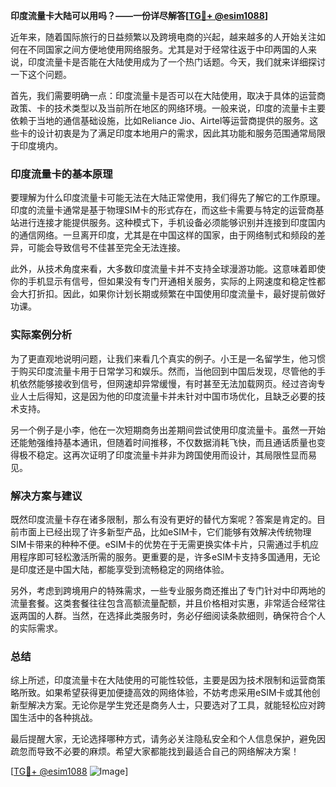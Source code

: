 **印度流量卡大陆可以用吗？——一份详尽解答[[TG💪+ @esim1088](https://t.me/s/esim1088)]**

近年来，随着国际旅行的日益频繁以及跨境电商的兴起，越来越多的人开始关注如何在不同国家之间方便地使用网络服务。尤其是对于经常往返于中印两国的人来说，印度流量卡是否能在大陆使用成为了一个热门话题。今天，我们就来详细探讨一下这个问题。

首先，我们需要明确一点：印度流量卡是否可以在大陆使用，取决于具体的运营商政策、卡的技术类型以及当前所在地区的网络环境。一般来说，印度的流量卡主要依赖于当地的通信基础设施，比如Reliance Jio、Airtel等运营商提供的服务。这些卡的设计初衷是为了满足印度本地用户的需求，因此其功能和服务范围通常局限于印度境内。

### 印度流量卡的基本原理

要理解为什么印度流量卡可能无法在大陆正常使用，我们得先了解它的工作原理。印度的流量卡通常是基于物理SIM卡的形式存在，而这些卡需要与特定的运营商基站进行连接才能提供服务。这种模式下，手机设备必须能够识别并连接到印度国内的通信网络。一旦离开印度，尤其是在中国这样的国家，由于网络制式和频段的差异，可能会导致信号不佳甚至完全无法连接。

此外，从技术角度来看，大多数印度流量卡并不支持全球漫游功能。这意味着即使你的手机显示有信号，但如果没有专门开通相关服务，实际的上网速度和稳定性都会大打折扣。因此，如果你计划长期或频繁在中国使用印度流量卡，最好提前做好功课。

### 实际案例分析

为了更直观地说明问题，让我们来看几个真实的例子。小王是一名留学生，他习惯于购买印度流量卡用于日常学习和娱乐。然而，当他回到中国后发现，尽管他的手机依然能够接收到信号，但网速却异常缓慢，有时甚至无法加载网页。经过咨询专业人士后得知，这是因为他的印度流量卡并未针对中国市场优化，且缺乏必要的技术支持。

另一个例子是小李，他在一次短期商务出差期间尝试使用印度流量卡。虽然一开始还能勉强维持基本通讯，但随着时间推移，不仅数据消耗飞快，而且通话质量也变得极不稳定。这再次证明了印度流量卡并非为跨国使用而设计，其局限性显而易见。

### 解决方案与建议

既然印度流量卡存在诸多限制，那么有没有更好的替代方案呢？答案是肯定的。目前市面上已经出现了许多新型产品，比如eSIM卡，它们能够有效解决传统物理SIM卡带来的种种不便。eSIM卡的优势在于无需更换实体卡片，只需通过手机应用程序即可轻松激活所需的服务。更重要的是，许多eSIM卡支持多国通用，无论是印度还是中国大陆，都能享受到流畅稳定的网络体验。

另外，考虑到跨境用户的特殊需求，一些专业服务商还推出了专门针对中印两地的流量套餐。这类套餐往往包含高额流量配额，并且价格相对实惠，非常适合经常往返两国的人群。当然，在选择此类服务时，务必仔细阅读条款细则，确保符合个人的实际需求。

### 总结

综上所述，印度流量卡在大陆使用的可能性较低，主要是因为技术限制和运营商策略所致。如果希望获得更加便捷高效的网络体验，不妨考虑采用eSIM卡或其他创新型解决方案。无论你是学生党还是商务人士，只要选对了工具，就能轻松应对跨国生活中的各种挑战。

最后提醒大家，无论选择哪种方式，请务必关注隐私安全和个人信息保护，避免因疏忽而导致不必要的麻烦。希望大家都能找到最适合自己的网络解决方案！

[[TG💪+ @esim1088](https://t.me/s/esim1088) ![Image](https://i.postimg.cc/4NQfJmqS/Snipaste-2025-05-13-00-14-12.png)]